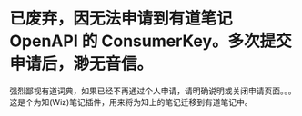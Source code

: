 # 已废弃，因无法申请到有道笔记 OpenAPI 的 ConsumerKey。多次提交申请后，渺无音信。
强烈鄙视有道词典，如果已经不再通过个人申请，请明确说明或关闭申请页面。。。
这是个为知(Wiz)笔记插件，用来将为知上的笔记迁移到有道笔记中。
